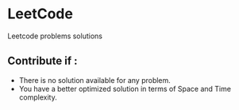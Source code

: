# LeetCode 
Leetcode problems solutions

## Contribute if :
* There is no solution available for any problem. 
* You have a better optimized solution in terms of Space and Time complexity.
